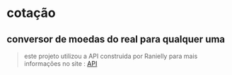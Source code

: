 # cotação
## conversor de moedas do real para qualquer uma

>este projeto utilizou a API construida por Ranielly
> para mais informações no site : [API](https://docs.awesomeapi.com.br/api-de-moedas)




